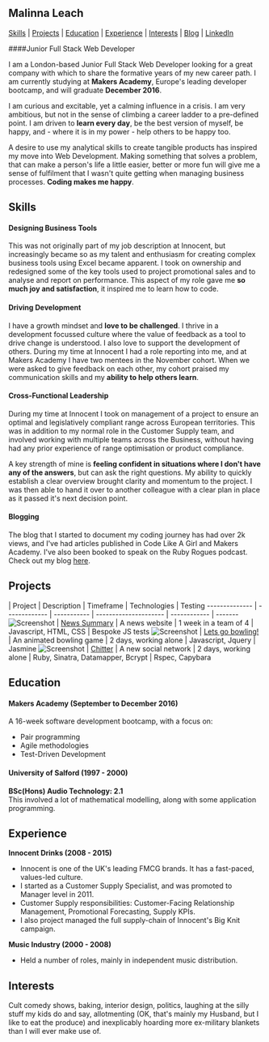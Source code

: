 ## Malinna Leach

[Skills](#skills) | [Projects](#projects) | [Education](#education) | [Experience](#experience) |  [Interests](#interests) | [Blog](https://medium.com/@malinnaleach) | [LinkedIn](https://www.linkedin.com/in/malinna-leach-bab84b10b)

####Junior Full Stack Web Developer

I am a London-based Junior Full Stack Web Developer looking for a great company with which to share the formative years of my new career path.  I am currently studying at **Makers Academy**, Europe's leading developer bootcamp, and will graduate **December 2016**.  

I am curious and excitable, yet a calming influence in a crisis.  I am very ambitious, but not in the sense of climbing a career ladder to a pre-defined point.  I am driven to **learn every day**, be the best version of myself, be happy, and - where it is in my power - help others to be happy too.

A desire to use my analytical skills to create tangible products has inspired my move into Web Development.  Making something that solves a problem, that can make a person's life a little easier, better or more fun will give me a sense of fulfilment that I wasn't quite getting when managing business processes.  **Coding makes me happy**.


## Skills

#### Designing Business Tools
This was not originally part of my job description at Innocent, but increasingly became so as my talent and enthusiasm for creating complex business tools using Excel became apparent. I took on ownership and redesigned some of the key tools used to project promotional sales and to analyse and report on performance.  This aspect of my role gave me **so much joy and satisfaction**, it inspired me to learn how to code.

#### Driving Development
I have a growth mindset and **love to be challenged**.  I thrive in a development focussed culture where the value of feedback as a tool to drive change is understood.  I also love to support the development of others.  During my time at Innocent I had a role reporting into me, and at Makers Academy I have two mentees in the November cohort.  When we were asked to give feedback on each other, my cohort praised my communication skills and my **ability to help others learn**.  

#### Cross-Functional Leadership
During my time at Innocent I took on management of a project to ensure an optimal and legislatively compliant range across European territories.  This was in addition to my normal role in the Customer Supply team, and involved working with multiple teams across the Business, without having had any prior experience of range optimisation or product compliance.

A key strength of mine is **feeling confident in situations where I don't have any of the answers**, but can ask the right questions. My ability to quickly establish a clear overview brought clarity and momentum to the project.  I was then able to hand it over to another colleague with a clear plan in place as it passed it's next decision point.

#### Blogging
The blog that I started to document my coding journey has had over 2k views, and I've had articles published in Code Like A Girl and Makers Academy.  I've also been booked to speak on the Ruby Rogues podcast.  Check out my blog [here](https://medium.com/@malinnaleach).

## Projects

 | Project | Description | Timeframe | Technologies | Testing
-------------- | ------------- | ----------- | --------------------- | ------------ | -------
![Screenshot](https://www.dropbox.com/s/re858mb3j8hoeuo/Screen%20Shot%202016-11-12%20at%2020.06.27.png?raw=1)  |  [News Summary](https://github.com/MalinnaLeach/news-summary) | A news website | 1 week in a team of 4 | Javascript, HTML, CSS | Bespoke JS tests
![Screenshot](https://www.dropbox.com/s/jnr7ray252qc0py/Screen%20Shot%202016-11-01%20at%2020.08.19.png?raw=1)  |  [Lets go bowling!](https://github.com/MalinnaLeach/bowling-challenge) | An animated bowling game  | 2 days, working alone | Javascript, Jquery | Jasmine
![Screenshot](https://www.dropbox.com/s/bpigp2gnv9mer42/Screen%20Shot%202016-10-23%20at%2020.21.38.png?raw=1)  |  [Chitter](https://github.com/MalinnaLeach/chitter-challenge) | A new social network | 2 days, working alone | Ruby, Sinatra, Datamapper, Bcrypt | Rspec, Capybara


## Education

#### Makers Academy (September to December 2016)

A 16-week software development bootcamp, with a focus on:

- Pair programming  
- Agile methodologies  
- Test-Driven Development  

#### University of Salford (1997 - 2000)

**BSc(Hons) Audio Technology:  2.1**    
This involved a lot of mathematical modelling, along with some application programming.


## Experience

**Innocent Drinks (2008 - 2015)**    
- Innocent is one of the UK's leading FMCG brands. It has a fast-paced, values-led culture.
- I started as a Customer Supply Specialist, and was promoted to Manager level in 2011.
- Customer Supply responsibilities:  Customer-Facing Relationship Management, Promotional Forecasting, Supply KPIs.
- I also project managed the full supply-chain of Innocent's Big Knit campaign.

**Music Industry (2000 - 2008)**   
- Held a number of roles, mainly in independent music distribution.


## Interests
Cult comedy shows, baking, interior design, politics, laughing at the silly stuff my kids do and say, allotmenting (OK, that's mainly my Husband, but I like to eat the produce) and inexplicably hoarding more ex-military blankets than I will ever make use of.
